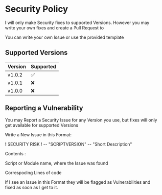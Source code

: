 # Security Policy

I will only make Security fixes to supported Versions.
However you may write your own fixes and create a Pull Request to <Branch>

  You can write your own Issue or use the provided template

## Supported Versions

| Version     | Supported          |
| ----------- | ------------------ |
| v1.0.2      | :white_check_mark: |
| v1.0.1      | :x:                |
| v1.0.0      | :x:                |

## Reporting a Vulnerability

You may Report a Security Issue for any Version you use, but fixes will only get available for supported Versions

Write a New Issue in this Format:

! SECURITY RISK ! -- "SCRIPTVERSION" -- "Short Description"

Contents : 
  
  Script or Module name, where the Issue was found
  
  Correspoding Lines of code
  

If I see an Issue in this Format they will be flagged as Vulnerabilities and fixed as soon as I get to it.
